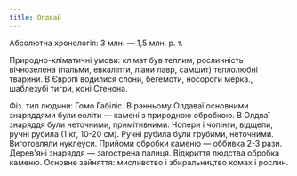 ```yaml
---
title: Олдвай
---
```


Абсолютна хронологія: 3 млн. — 1,5 млн. р. т.

Природно-кліматичні умови: клімат був теплим, рослинність вічнозелена (пальми, евкаліпти, ліани лавр, самшит) теплолюбні тварини. В Європі водилися слони, бегемоти, носороги мерка., шаблезубі тигри, коні Стенона.

Фіз. тип людини: Гомо Габіліс. В ранньому Олдаваї основними знаряддями були еоліти — камені з природною обробкою. В Олдваї знаряддя були неточними, примітивними. Чопери і чопінги, відщепи, ручні рубила (1 кг, 10-20 см). Ручні рубила були грубими, неточними. Виготовляли нуклеуси. Прийоми обробки каменю — оббивка 2-3 рази. Дерев'яні знаряддя — загострена палиця. Відкриття людства обробка каменю. Основне зайняття: мисливство і збиральництво комах і рослин.
